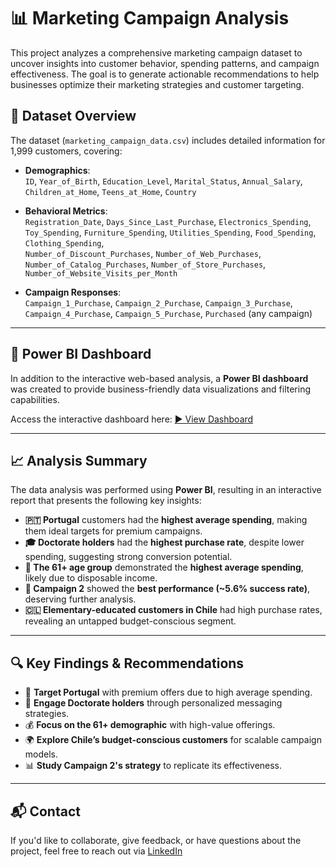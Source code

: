 # 📊 Marketing Campaign Analysis

This project analyzes a comprehensive marketing campaign dataset to uncover insights into customer behavior, spending patterns, and campaign effectiveness. The goal is to generate actionable recommendations to help businesses optimize their marketing strategies and customer targeting.

## 📁 Dataset Overview

The dataset (`marketing_campaign_data.csv`) includes detailed information for 1,999 customers, covering:

- **Demographics**:  
  `ID`, `Year_of_Birth`, `Education_Level`, `Marital_Status`, `Annual_Salary`, `Children_at_Home`, `Teens_at_Home`, `Country`

- **Behavioral Metrics**:  
  `Registration_Date`, `Days_Since_Last_Purchase`, `Electronics_Spending`, `Toy_Spending`, `Furniture_Spending`, `Utilities_Spending`, `Food_Spending`, `Clothing_Spending`,  
  `Number_of_Discount_Purchases`, `Number_of_Web_Purchases`, `Number_of_Catalog_Purchases`, `Number_of_Store_Purchases`, `Number_of_Website_Visits_per_Month`

- **Campaign Responses**:  
  `Campaign_1_Purchase`, `Campaign_2_Purchase`, `Campaign_3_Purchase`, `Campaign_4_Purchase`, `Campaign_5_Purchase`, `Purchased` (any campaign)

---

## 🔗 Power BI Dashboard

In addition to the interactive web-based analysis, a **Power BI dashboard** was created to provide business-friendly data visualizations and filtering capabilities.

Access the interactive dashboard here: [▶️ View Dashboard](https://app.powerbi.com/view?r=eyJrIjoiYTY4ZGY4OWItM2MwNy00NjZlLWE3YTYtNTVjYmJiMDEwNWIzIiwidCI6ImVkYjI3OTMzLWY3OWEtNDNkYS1hZTNhLTNhYzk1ZjE1MDdlYSJ9)

---

## 📈 Analysis Summary

The data analysis was performed using **Power BI**, resulting in an interactive report that presents the following key insights:

- **🇵🇹 Portugal** customers had the **highest average spending**, making them ideal targets for premium campaigns.
- **🎓 Doctorate holders** had the **highest purchase rate**, despite lower spending, suggesting strong conversion potential.
- **👵 The 61+ age group** demonstrated the **highest average spending**, likely due to disposable income.
- **📢 Campaign 2** showed the **best performance (~5.6% success rate)**, deserving further analysis.
- **🇨🇱 Elementary-educated customers in Chile** had high purchase rates, revealing an untapped budget-conscious segment.

---

## 🔍 Key Findings & Recommendations

- 🎯 **Target Portugal** with premium offers due to high average spending.
- 🧠 **Engage Doctorate holders** through personalized messaging strategies.
- 💰 **Focus on the 61+ demographic** with high-value offerings.
- 🌍 **Explore Chile’s budget-conscious customers** for scalable campaign models.
- 📊 **Study Campaign 2's strategy** to replicate its effectiveness.

---

## 📬 Contact

If you'd like to collaborate, give feedback, or have questions about the project, feel free to reach out via [LinkedIn](https://www.linkedin.com/in/erivelton-mendonca/) 


